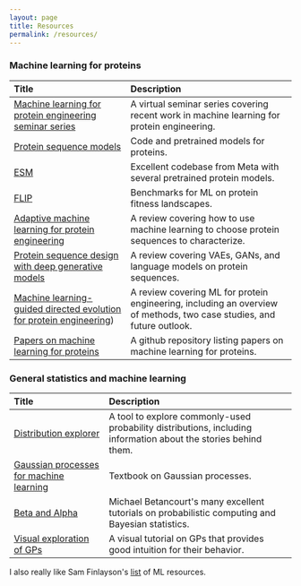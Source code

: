 ```yaml
---
layout: page
title: Resources
permalink: /resources/
---
```


### Machine learning for proteins

| Title      | Description |
| :----------- | :----------- |
|[Machine learning for protein engineering seminar series](https://www.ml4proteinengineering.com/)|A virtual seminar series covering recent work in machine learning for protein engineering.|
|[Protein sequence models](https://github.com/microsoft/protein-sequence-models)|Code and pretrained models for proteins. |
|[ESM](https://github.com/facebookresearch/esm/tree/main/esm)|Excellent codebase from Meta with several pretrained protein models.|
|[FLIP](https://github.com/J-SNACKKB/FLIP)| Benchmarks for ML on protein fitness landscapes.|
|[Adaptive machine learning for protein engineering](https://doi.org/10.1016/j.sbi.2021.11.002)|A review covering how to use machine learning to choose protein sequences to characterize.|
|[Protein sequence design with deep generative models](https://doi.org/10.1016/j.cbpa.2021.04.004)|A review covering VAEs, GANs, and language models on protein sequences. |
| [Machine learning-guided directed evolution for protein engineering](https://doi.org/10.1038/s41592-019-0496-6))      | A review covering ML for protein engineering, including an overview of methods, two case studies, and future outlook.      |
| [Papers on machine learning for proteins](https://github.com/yangkky/Machine-learning-for-proteins)   | A github repository listing papers on machine learning for proteins.         |

### General statistics and machine learning

| Title      | Description |
| :----------- | :----------- |
| [Distribution explorer](http://bois.caltech.edu/distribution_explorer/)      |  A tool to explore commonly-used probability distributions, including information about the stories behind them. |
| [Gaussian processes for machine learning](http://www.gaussianprocess.org/gpml/chapters/)   | Textbook on Gaussian processes.        |
|[Beta and Alpha](https://betanalpha.github.io/writing/)|Michael Betancourt's many excellent tutorials on probabilistic computing and Bayesian statistics.|
|[Visual exploration of GPs](https://distill.pub/2019/visual-exploration-gaussian-processes/)|A visual tutorial on GPs that provides good intuition for their behavior. |

I also really like Sam Finlayson's [list](https://sgfin.github.io/learning-resources/#bayesML) of ML resources. 


